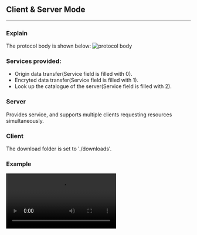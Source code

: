 ## Client & Server Mode
-------------
### Explain
The protocol body is shown below:
![protocol body](https://github.com/Leo-xh/C-S-and-P2P-demo/blob/master/imgs/Message.PNG)


### Services provided:
+ Origin data transfer(Service field is filled with 0).
+ Encryted data transfer(Service field is filled with 1).
+ Look up the catalogue of the server(Service field is filled with 2).

### Server
Provides service, and supports multiple clients requesting resources simultaneously.

### Client
The download folder is set to './downloads'.

### Example
![Example](https://github.com/Leo-xh/C-S-and-P2P-demo/blob/master/imgs/2018-04-11%2008-37-58.flv)
